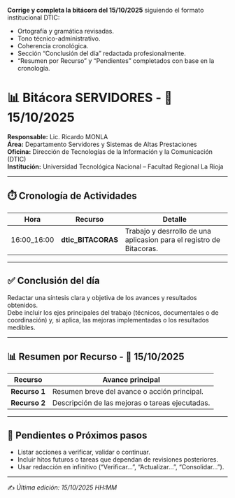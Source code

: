 **Corrige y completa la bitácora del 15/10/2025** siguiendo el formato institucional DTIC:

* Ortografía y gramática revisadas.
* Tono técnico-administrativo.
* Coherencia cronológica.
* Sección “Conclusión del día” redactada profesionalmente.
* “Resumen por Recurso” y “Pendientes” completados con base en la cronología.


# 📊 Bitácora SERVIDORES - 📅 15/10/2025

**Responsable:** Lic. Ricardo MONLA  
**Área:** Departamento Servidores y Sistemas de Altas Prestaciones  
**Oficina:** Dirección de Tecnologías de la Información y la Comunicación (DTIC)  
**Institución:** Universidad Tecnológica Nacional – Facultad Regional La Rioja  

---

## ⏱️ Cronología de Actividades

| Hora        | Recurso         | Detalle |
|--------------|----------------|----------|
| 16:00_16:00 | **dtic_BITACORAS** | Trabajo y desrrollo de una aplicasion para el registro de Bitacoras. |

---

## ✅ Conclusión del día
Redactar una síntesis clara y objetiva de los avances y resultados obtenidos.  
Debe incluir los ejes principales del trabajo (técnicos, documentales o de coordinación) y, si aplica, las mejoras implementadas o los resultados medibles.

---

## 📊 Resumen por Recurso - 📅 15/10/2025

| Recurso           | Avance principal |
|-------------------|------------------|
| **Recurso 1** | Resumen breve del avance o acción principal. |
| **Recurso 2** | Descripción de las mejoras o tareas ejecutadas. |

---

## 📌 Pendientes o Próximos pasos
- Listar acciones a verificar, validar o continuar.  
- Incluir hitos futuros o tareas que dependan de revisiones posteriores.  
- Usar redacción en infinitivo (“Verificar...”, “Actualizar...”, “Consolidar...”).  

---

✍️ *Última edición: 15/10/2025 HH:MM*


